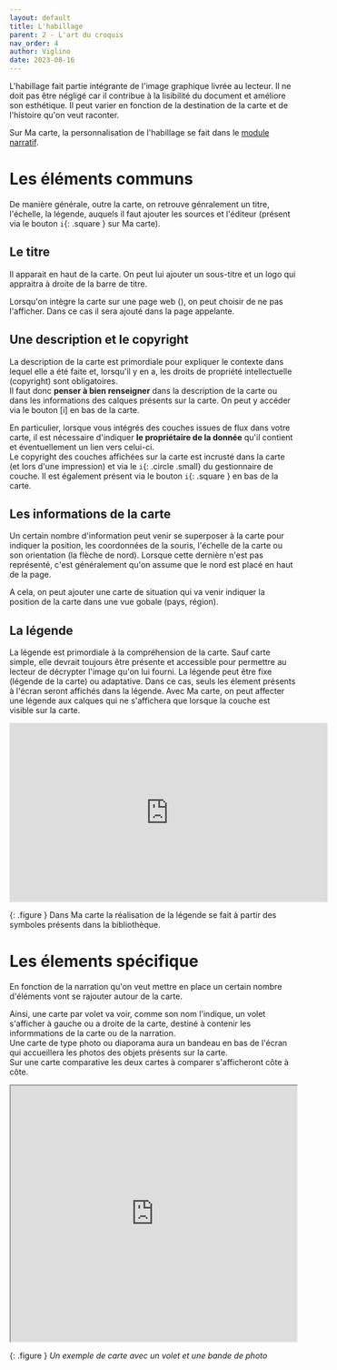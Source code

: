 ```yaml
---
layout: default
title: L'habillage
parent: 2 - L'art du croquis
nav_order: 4
author: Viglino
date: 2023-08-16
---
```

L'habillage fait partie intégrante de l'image graphique livrée au lecteur. Il ne doit pas être négligé car il contribue à la lisibilité du document et améliore son esthétique. Il peut varier en fonction de la destination de la carte et de l'histoire qu'on veut raconter.   

Sur Ma carte, la personnalisation de l'habillage se fait dans le [module narratif](https://macarte.ign.fr/edition/narration/).

# Les éléments communs

De manière générale, outre la carte, on retrouve génralement un titre, l'échelle, la légende, auquels il faut ajouter les sources et l'éditeur (présent via le bouton `i`{: .square } sur Ma carte).

## Le titre

Il apparait en haut de la carte. On peut lui ajouter un sous-titre et un logo qui appraitra à droite de la barre de titre.

Lorsqu'on intègre la carte sur une page web (<i class="fa fa-share-alt"></i>), on peut choisir de ne pas l'afficher. Dans ce cas il sera ajouté dans la page appelante.

## Une description et le copyright 

La description de la carte est primordiale pour expliquer le contexte dans lequel elle a été faite et, lorsqu'il y en a, les droits de propriété intellectuelle (copyright) sont obligatoires.    
Il faut donc **penser à bien renseigner** dans la description de la carte ou dans les informations des calques présents sur la carte. On peut y accéder via le bouton [i] en bas de la carte.

En particulier, lorsque vous intégrés des couches issues de flux dans votre carte, il est nécessaire d'indiquer **le propriétaire de la donnée** qu'il contient et éventuellement un lien vers celui-ci.   
Le copyright des couches affichées sur la carte est incrusté dans la carte (et lors d'une impression) et via le `i`{: .circle .small} du gestionnaire de couche. Il est également présent via le bouton `i`{: .square } en bas de la carte. 

## Les informations de la carte

Un certain nombre d'information peut venir se superposer à la carte pour indiquer la position, les coordonnées de la souris, l'échelle de la carte ou son orientation (la flèche de nord). Lorsque cette dernière n'est pas représenté, c'est généralement qu'on assume que le nord est placé en haut de la page.

A cela, on peut ajouter une carte de situation qui va venir indiquer la position de la carte dans une vue gobale (pays, région).

## La légende

La légende est primordiale à la compréhension de la carte. Sauf carte simple, elle devrait toujours être présente et accessible pour permettre au lecteur de décrypter l'image qu'on lui fourni. La légende peut être fixe (légende de la carte) ou adaptative. Dans ce cas, seuls les élement présents à l'écran seront affichés dans la légende. Avec Ma carte, on peut affecter une légende aux calques qui ne s'affichera que lorsque la couche est visible sur la carte.

<iframe width="560" height="315" src="https://www.youtube.com/embed/F4P0JSpOu5U" title="YouTube video player" frameborder="0" allow="accelerometer; autoplay; clipboard-write; encrypted-media; gyroscope; picture-in-picture; web-share" allowfullscreen></iframe>

{: .figure }
Dans Ma carte la réalisation de la légende se fait à partir des symboles présents dans la bibliothèque.

# Les élements spécifique

En fonction de la narration qu'on veut mettre en place un certain nombre d'éléments vont se rajouter autour de la carte.

Ainsi, une carte par volet va voir, comme son nom l'indique, un volet s'afficher à gauche ou a droite de la carte, destiné à contenir les informmations de la carte ou de la narration.   
Une carte de type photo ou diaporama aura un bandeau en bas de l'écran qui accueillera les photos des objets présents sur la carte.   
Sur une carte comparative les deux cartes à comparer s'afficheront côte à côte.

<iframe src="https://macarte.ign.fr/carte/919231e3262504ae6680ed7a5352732d/Paris-d-autrefois?noZoom&gh=u09tvmtm-15" width="100%" height="450px"></iframe>

{: .figure }
*Un exemple de carte avec un volet et une bande de photo*
